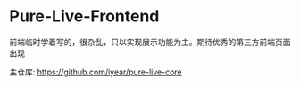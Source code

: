 # Pure-Live-Frontend

前端临时学着写的，很杂乱，只以实现展示功能为主。期待优秀的第三方前端页面出现

主仓库: https://github.com/iyear/pure-live-core
